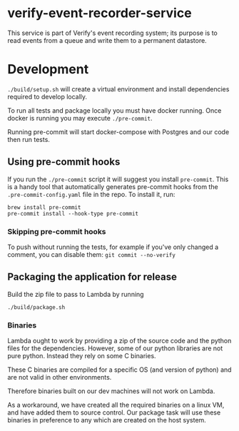# verify-event-recorder-service
This service is part of Verify's event recording system; its purpose is to read events from a queue and write them to a
 permanent datastore.

# Development
```./build/setup.sh``` will create a virtual environment and install dependencies required to develop locally.

To run all tests and package locally you must have docker running. Once docker is running you may execute
```./pre-commit```.

Running pre-commit will start docker-compose with Postgres and our code then run tests.

## Using pre-commit hooks

If you run the `./pre-commit` script it will suggest you install `pre-commit`.
This is a handy tool that automatically generates pre-commit hooks from the
`.pre-commit-config.yaml` file in the repo.  To install it, run:

```
brew install pre-commit
pre-commit install --hook-type pre-commit
```

### Skipping pre-commit hooks

To push without running the tests, for example if you've only changed a comment, you can disable them:
`git commit --no-verify`

## Packaging the application for release
Build the zip file to pass to Lambda by running
```
./build/package.sh
```

### Binaries
Lambda ought to work by providing a zip of the source code and the python files for the dependencies.
However, some of our python libraries are not pure python. Instead they rely on some C binaries.

These C binaries are compiled for a specific OS (and version of python) and are not valid in other environments.

Therefore binaries built on our dev machines will not work on Lambda.

As a workaround, we have created all the required binaries on a linux VM, and have added them to source control. Our 
package task will use these binaries in preference to any which are created on the host system.
